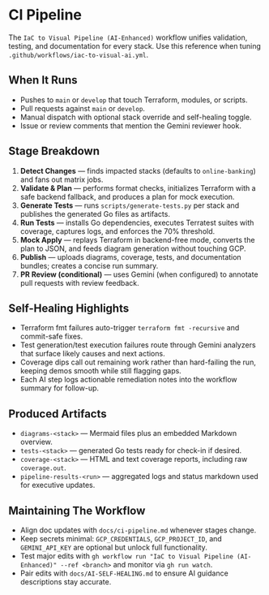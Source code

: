 # CI Pipeline

The `IaC to Visual Pipeline (AI-Enhanced)` workflow unifies validation, testing, and documentation for every stack. Use this reference when tuning `.github/workflows/iac-to-visual-ai.yml`.

## When It Runs
- Pushes to `main` or `develop` that touch Terraform, modules, or scripts.
- Pull requests against `main` or `develop`.
- Manual dispatch with optional stack override and self-healing toggle.
- Issue or review comments that mention the Gemini reviewer hook.

## Stage Breakdown
1. **Detect Changes** — finds impacted stacks (defaults to `online-banking`) and fans out matrix jobs.
2. **Validate & Plan** — performs format checks, initializes Terraform with a safe backend fallback, and produces a plan for mock execution.
3. **Generate Tests** — runs `scripts/generate-tests.py` per stack and publishes the generated Go files as artifacts.
4. **Run Tests** — installs Go dependencies, executes Terratest suites with coverage, captures logs, and enforces the 70% threshold.
5. **Mock Apply** — replays Terraform in backend-free mode, converts the plan to JSON, and feeds diagram generation without touching GCP.
6. **Publish** — uploads diagrams, coverage, tests, and documentation bundles; creates a concise run summary.
7. **PR Review (conditional)** — uses Gemini (when configured) to annotate pull requests with review feedback.

## Self-Healing Highlights
- Terraform fmt failures auto-trigger `terraform fmt -recursive` and commit-safe fixes.
- Test generation/test execution failures route through Gemini analyzers that surface likely causes and next actions.
- Coverage dips call out remaining work rather than hard-failing the run, keeping demos smooth while still flagging gaps.
- Each AI step logs actionable remediation notes into the workflow summary for follow-up.

## Produced Artifacts
- `diagrams-<stack>` — Mermaid files plus an embedded Markdown overview.
- `tests-<stack>` — generated Go tests ready for check-in if desired.
- `coverage-<stack>` — HTML and text coverage reports, including raw `coverage.out`.
- `pipeline-results-<run>` — aggregated logs and status markdown used for executive updates.

## Maintaining The Workflow
- Align doc updates with `docs/ci-pipeline.md` whenever stages change.
- Keep secrets minimal: `GCP_CREDENTIALS`, `GCP_PROJECT_ID`, and `GEMINI_API_KEY` are optional but unlock full functionality.
- Test major edits with `gh workflow run "IaC to Visual Pipeline (AI-Enhanced)" --ref <branch>` and monitor via `gh run watch`.
- Pair edits with `docs/AI-SELF-HEALING.md` to ensure AI guidance descriptions stay accurate.
